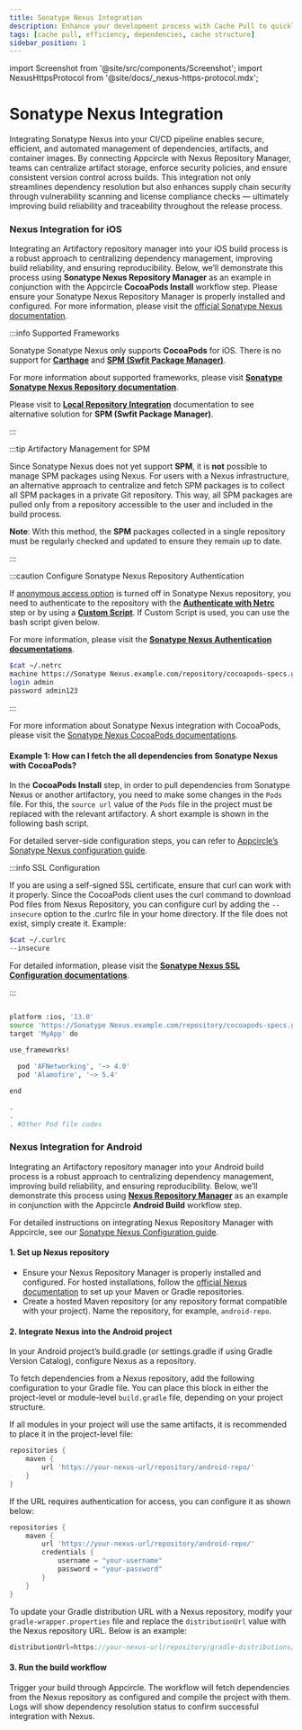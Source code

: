 ```yaml
---
title: Sonatype Nexus Integration
description: Enhance your development process with Cache Pull to quickly retrieve and reuse stored data, boosting efficiency and performance.
tags: [cache pull, efficiency, dependencies, cache structure]
sidebar_position: 1
---
```


import Screenshot from '@site/src/components/Screenshot';
import NexusHttpsProtocol from '@site/docs/\_nexus-https-protocol.mdx';

# Sonatype Nexus Integration

Integrating Sonatype Nexus into your CI/CD pipeline enables secure, efficient, and automated management of dependencies, artifacts, and container images. By connecting Appcircle with Nexus Repository Manager, teams can centralize artifact storage, enforce security policies, and ensure consistent version control across builds. This integration not only streamlines dependency resolution but also enhances supply chain security through vulnerability scanning and license compliance checks — ultimately improving build reliability and traceability throughout the release process.

### Nexus Integration for iOS

Integrating an Artifactory repository manager into your iOS build process is a robust approach to centralizing dependency management, improving build reliability, and ensuring reproducibility. Below, we’ll demonstrate this process using **Sonatype Nexus Repository Manager** as an example in conjunction with the Appcircle **CocoaPods Install** workflow step. Please ensure your Sonatype Nexus Repository Manager is properly installed and configured. For more information, please visit the [official Sonatype Nexus documentation](https://help.sonatype.com/repomanager3).

:::info Supported Frameworks

Sonatype Sonatype Nexus only supports **CocoaPods** for iOS. There is no support for [**Carthage**](https://github.com/Carthage/Carthage) and [**SPM (Swfit Package Manager)**](https://www.swift.org/documentation/package-manager/).

For more information about supported frameworks, please visit [**Sonatype Sonatype Nexus Repository documentation**](https://help.sonatype.com/en/formats.html).

Please visit to [**Local Repository Integration**](/workflows/common-workflow-steps/artifactory-repository-management/local-repository-integration) documentation to see alternative solution for **SPM (Swfit Package Manager)**.

:::

:::tip Artifactory Management for SPM

Since Sonatype Nexus does not yet support **SPM**, it is **not** possible to manage SPM packages using Nexus.
For users with a Nexus infrastructure, an alternative approach to centralize and fetch SPM packages is to collect all SPM packages in a private Git repository. This way, all SPM packages are pulled only from a repository accessible to the user and included in the build process.

**Note**: With this method, the **SPM** packages collected in a single repository must be regularly checked and updated to ensure they remain up to date.

:::

:::caution Configure Sonatype Nexus Repository Authentication

If [anonymous access option](https://help.sonatype.com/en/anonymous-access.html) is turned off in Sonatype Nexus repository, you need to authenticate to the repository with the [**Authenticate with Netrc**](/workflows/common-workflow-steps/authenticate-with-netrc) step or by using a [**Custom Script**](/workflows/common-workflow-steps/custom-script). If Custom Script is used, you can use the bash script given below.

For more information, please visit the [**Sonatype Nexus Authentication documentations**](https://help.sonatype.com/en/cocoapods-repositories.html#configure-nexus-repository-authentication).

```bash
$cat ~/.netrc
machine https://Sonatype Nexus.example.com/repository/cocoapods-specs.git
login admin
password admin123
```

:::

For more information about Sonatype Nexus integration with CocoaPods, please visit the [Sonatype Nexus CocoaPods documentations](https://help.sonatype.com/en/cocoapods-repositories.html).

#### Example 1: How can I fetch the all dependencies from Sonatype Nexus with CocoaPods?

In the **CocoaPods Install** step, in order to pull dependencies from Sonatype Nexus or another artifactory, you need to make some changes in the `Pods` file. For this, the `source url` value of the `Pods` file in the project must be replaced with the relevant artifactory. A short example is shown in the following bash script.

For detailed server-side configuration steps, you can refer to [Appcircle’s Sonatype Nexus configuration guide](/self-hosted-appcircle/install-server/linux-package/configure-server/external-image-registry#sonatype-nexus-configuration).


<NexusHttpsProtocol />

:::info SSL Configuration

If you are using a self-signed SSL certificate, ensure that curl can work with it properly. Since the CocoaPods client uses the curl command to download Pod files from Nexus Repository, you can configure curl by adding the `--insecure` option to the .curlrc file in your home directory. If the file does not exist, simply create it. Example:

```bash
$cat ~/.curlrc
--insecure
```

For detailed information, please visit the [**Sonatype Nexus SSL Configuration documentations**](https://help.sonatype.com/en/cocoapods-repositories.html#configure-ssl).

:::

```bash

platform :ios, '13.0'
source 'https://Sonatype Nexus.example.com/repository/cocoapods-specs.git'
target 'MyApp' do

use_frameworks!
  
  pod 'AFNetworking', '~> 4.0'
  pod 'Alamofire', '~> 5.4'

end

.
.
. #Other Pod file codes

```

### Nexus Integration for Android

Integrating an Artifactory repository manager into your Android build process is a robust approach to centralizing dependency management, improving build reliability, and ensuring reproducibility. Below, we’ll demonstrate this process using [**Nexus Repository Manager**](https://www.sonatype.com/products/sonatype-nexus-repository) as an example in conjunction with the Appcircle **Android Build** workflow step.

For detailed instructions on integrating Nexus Repository Manager with Appcircle, see our [Sonatype Nexus Configuration guide](/self-hosted-appcircle/install-server/linux-package/configure-server/external-image-registry#sonatype-nexus-configuration).


#### 1. Set up Nexus repository

- Ensure your Nexus Repository Manager is properly installed and configured. For hosted installations, follow the [official Nexus documentation](https://help.sonatype.com/repomanager3) to set up your Maven or Gradle repositories.  
- Create a hosted Maven repository (or any repository format compatible with your project). Name the repository, for example, `android-repo`.

#### 2. Integrate Nexus into the Android project

In your Android project’s build.gradle (or settings.gradle if using Gradle Version Catalog), configure Nexus as a repository.

<NexusHttpsProtocol />

To fetch dependencies from a Nexus repository, add the following configuration to your Gradle file.
You can place this block in either the project-level or module-level `build.gradle` file, depending on your project structure.

If all modules in your project will use the same artifacts, it is recommended to place it in the project-level file:

```gradle
repositories {
    maven {
        url 'https://your-nexus-url/repository/android-repo/'
    }
}
```

If the URL requires authentication for access, you can configure it as shown below:

```gradle
repositories {
    maven {
        url 'https://your-nexus-url/repository/android-repo/'
        credentials {
            username = "your-username"
            password = "your-password"
        }
    }
}
```

To update your Gradle distribution URL with a Nexus repository, modify your `gradle-wrapper.properties` file and replace the `distributionUrl` value with the Nexus repository URL. Below is an example:  

```gradle
distributionUrl=https://your-nexus-url/repository/gradle-distributions/gradle-8.8-bin.zip
```

#### 3. Run the build workflow

Trigger your build through Appcircle. The workflow will fetch dependencies from the Nexus repository as configured and compile the project with them. Logs will show dependency resolution status to confirm successful integration with Nexus.